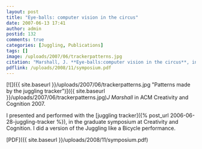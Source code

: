 ```yaml
---
layout: post
title: "Eye-balls: computer vision in the circus"
date: 2007-06-13 17:41
author: admin
postid: 132
comments: true
categories: [Juggling, Publications]
tags: []
image: /uploads/2007/06/trackerpatterns.jpg
citation: "Marshall, J. **Eye-balls:computer vision in the circus**, in ACM Creativity & Cognition 2007, Washington DC (2007)"
pdflink: /uploads/2008/11/symposium.pdf
---
```

[![]({{ site.baseurl }}/uploads/2007/06/trackerpatterns.jpg "Patterns made by the juggling tracker")]({{ site.baseurl }}/uploads/2007/06/trackerpatterns.jpg)*J Marshall* in ACM Creativity and Cognition 2007.

I presented and performed with the [juggling tracker]({% post_url 2006-06-28-juggling-tracker %}), in the graduate symposium at Creativity and Cognition. I did a version of the Juggling like a Bicycle performance.

[PDF]({{ site.baseurl }}/uploads/2008/11/symposium.pdf)

